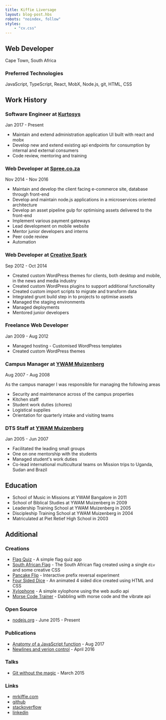 ```yaml
---
title: Kiffie Liversage
layout: blog-post.hbs
robots: "noindex, follow"
styles:
    - "cv.css"
---
```


## Web Developer

Cape Town, South Africa

### Preferred Technologies

JavaScript, TypeScript, React, MobX, Node.js, git, HTML, CSS

## Work History

### Software Engineer at [Kurtosys](https://www.kurtosys.com/)

Jan 2017 - Present

- Maintain and extend administration application UI built with react and mobx
- Develop new and extend existing api endpoints for consumption by internal and external consumers
- Code review, mentoring and training

### Web Developer at [Spree.co.za](https://www.spree.co.za)

Nov 2014 - Nov 2016

- Maintain and develop the client facing e-commerce site, database through front-end
- Develop and maintain node.js applications in a microservices oriented architecture
- Develop an asset pipeline gulp for optimising assets delivered to the front-end
- Implement various payment gateways
- Lead development on mobile website
- Mentor junior developers and interns
- Peer code review
- Automation

### Web Developer at [Creative Spark](http://www.creativespark.co.za/)

Sep 2012 - Oct 2014

- Created custom WordPress themes for clients, both desktop and mobile, in the news and media industry
- Created custom WordPress plugins to support additional functionality
- Created custom import scripts to migrate and transform data
- Integrated grunt build step in to projects to optimise assets
- Managed the staging environments
- Managed deployments
- Mentored junior developers

### Freelance Web Developer

Jan 2009 - Aug 2012

- Managed hosting - Customised WordPress templates
- Created custom WordPress themes

### Campus Manager at [YWAM Muizenberg](http://ywammuizenberg.org/)

Aug 2007 - Aug 2008

As the campus manager I was responsible for managing the following areas

- Security and maintenance across of the campus properties
- Kitchen staff
- Student work duties (chores)
- Logistical supplies
- Orientation for quarterly intake and visiting teams

### DTS Staff at [YWAM Muizenberg](http://ywammuizenberg.org/)

Jan 2005 - Jun 2007

- Facilitated the leading small groups
- One on one mentorship with the students
- Managed student's work duties
- Co-lead international multicultural teams on Mission trips to Uganda, Sudan and Brazil

## Education

- School of Music in Missions at YWAM Bangalore in 2011
- School of Biblical Studies at YWAM Muizenberg in 2009
- Leadership Training School at YWAM Muizenberg in 2005
- Discipleship Training School at YWAM Muizenberg in 2004
- Matriculated at Piet Retief High School in 2003

## Additional

### Creations

- [Flag Quiz](https://flag-quiz.mrkiffie.com/) - A simple flag quiz app
- [South African Flag](https://codepen.io/mrkiffie/full/Vmmvgp) - The South African flag created using a single `div` and some creative CSS
- [Pancake Flip](https://pancake-flip.mrkiffie.com/) - Interactive prefix reversal experiment
- [Four Sided Dice](https://codepen.io/mrkiffie/full/doVZgW) - An animated 4 sided dice created using HTML and CSS
- [Xylophone](https://mrkiffie.github.io/xylophone/) - A simple xylophone using the web audio api
- [Morse Code Trainer](https://mrkiffie.github.io/morse-code/) - Dabbling with morse code and the vibrate api

### Open Source

- [nodejs.org](https://github.com/nodejs/nodejs.org) - June 2015 - Present

### Publications

- [Anatomy of a JavaScript function](https://mrkiffie.com/2017/anatomy-of-a-javascript-function/) - Aug 2017
- [Newlines and verion control](https://mrkiffie.com/2016/newlines-and-version-control) - April 2016

### Talks

- [Git without the magic](http://www.meetup.com/ctfeds/events/207574112/) - March 2015

### Links

- [mrkiffie.com](https://mrkiffie.com)
- [github](https://github.com/mrkiffie)
- [stackoverflow](https://stackoverflow.com/users/4851495/mrkiffie)
- [linkedin](https://www.linkedin.com/in/kiffie-liversage-000050121)
